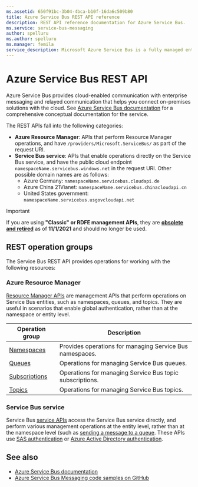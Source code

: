 ```yaml
---
ms.assetid: 650f91bc-3b04-4bca-b10f-16da6c509b80
title: Azure Service Bus REST API reference
description: REST API reference documentation for Azure Service Bus. 
ms.service: service-bus-messaging
author: spelluru
ms.author: spelluru
ms.manager: femila
service_description: Microsoft Azure Service Bus is a fully managed enterprise integration message broker. Service Bus can decouple applications and services. Service Bus offers a reliable and secure platform for asynchronous transfer of data and state.
---
```


# Azure Service Bus REST API

Azure Service Bus provides cloud-enabled communication with enterprise messaging and relayed communication that helps you connect on-premises solutions with the cloud. See [Azure Service Bus documentation](https://docs.microsoft.com/azure/service-bus-messaging/) for a comprehensive conceptual documentation for the service. 

The REST APIs fall into the following categories:

- **Azure Resource Manager**: APIs that perform Resource Manager operations, and have `/providers/Microsoft.ServiceBus/` as part of the request URI. 
- **Service Bus service**: APIs that enable operations directly on the Service Bus service, and have the public cloud endpoint `namespaceName.servicebus.windows.net` in the request URI. Other possible domain names are as follows:
   - Azure Germany: `namespaceName.servicebus.cloudapi.de`
   - Azure China 21Vianet: `namespaceName.servicebus.chinacloudapi.cn`
   - United States government: `namespaceName.servicebus.usgovcloudapi.net`

> [!IMPORTANT]
> If you are using **"Classic" or RDFE management APIs**, they are [**obsolete and retired**](/azure/service-bus-messaging/deprecate-service-bus-management) as of **11/1/2021** and should no longer be used.


## REST operation groups
The Service Bus REST API provides operations for working with the following resources:

### Azure Resource Manager

[Resource Manager APIs](/rest/api/resources) are management APIs that perform operations on Service Bus entities, such as namespaces, queues, and topics. They are useful in scenarios that enable global authentication, rather than at the namespace or entity level.

| Operation group               | Description                                                                             |
|-------------------------------|-----------------------------------------------------------------------------------------|
| [Namespaces](xref:management.azure.com.servicebus.stable.namespaces)          | Provides operations for managing Service Bus namespaces. |
| [Queues](xref:management.azure.com.servicebus.stable.queues)  | Operations for managing Service Bus queues. |
| [Subscriptions](xref:management.azure.com.servicebus.stable.subscriptions)  | Operations for managing Service Bus topic subscriptions. |
| [Topics](xref:management.azure.com.servicebus.stable.topics)  | Operations for managing Service Bus topics. |

### Service Bus service

Service Bus [service APIs](/rest/api/servicebus/service-bus-runtime-rest) access the Service Bus service directly, and perform various management operations at the entity level, rather than at the namespace level (such as [sending a message to a queue](/rest/api/servicebus/send-message-to-queue). These APIs use [SAS authentication](/azure/service-bus-messaging/service-bus-sas) or [Azure Active Directory authentication](/azure/service-bus-messaging/authenticate-application).  

## See also

- [Azure Service Bus documentation](/azure/service-bus)
- [Azure Service Bus Messaging code samples on GitHub](https://github.com/Azure-Samples/azure-servicebus-messaging-samples)
